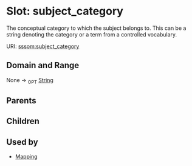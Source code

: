 
# Slot: subject_category


The conceptual category to which the subject belongs to. This can be a string denoting the category or a term from a controlled vocabulary.

URI: [sssom:subject_category](http://w3id.org/sssom/subject_category)


## Domain and Range

None ->  <sub>OPT</sub> [String](types/String.md)

## Parents


## Children


## Used by

 * [Mapping](Mapping.md)
